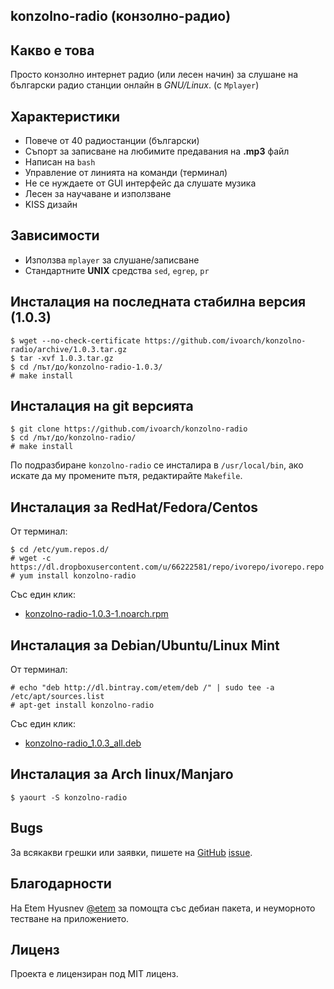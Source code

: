 konzolno-radio (конзолно-радио)
-------------------------------

Какво е това
------------

Просто конзолно интернет радио (или лесен начин) за слушане на български радио станции онлайн в _GNU/Linux_. (с `Mplayer`)

Характеристики
--------------

- Повече от 40 радиостанции (български)
- Съпорт за записване на любимите предавания на **.mp3** файл
- Написан на `bash`
- Управление от линията на команди (терминал)
- Не се нуждаете от GUI интерфейс да слушате музика
- Лесен за научаване и използване
- KISS дизайн

Зависимости
-----------

- Използва `mplayer` за слушане/записване
- Стандартните **UNIX** средства `sed`, `egrep`, `pr`

Инсталация на последната стабилна версия (1.0.3)
---------------------------------------------------

    $ wget --no-check-certificate https://github.com/ivoarch/konzolno-radio/archive/1.0.3.tar.gz
    $ tar -xvf 1.0.3.tar.gz
    $ cd /път/до/konzolno-radio-1.0.3/
    # make install

Инсталация на git версията
--------------------------

    $ git clone https://github.com/ivoarch/konzolno-radio
    $ cd /път/до/konzolno-radio/
    # make install

По подразбиране `konzolno-radio` се инсталира в `/usr/local/bin`, ако искате да му промените пътя, редактирайте `Makefile`.

Инсталация за RedHat/Fedora/Centos
-----------------------

От терминал:

    $ cd /etc/yum.repos.d/
    # wget -c https://dl.dropboxusercontent.com/u/66222581/repo/ivorepo/ivorepo.repo
    # yum install konzolno-radio

Със един клик:

- [konzolno-radio-1.0.3-1.noarch.rpm](https://dl.dropboxusercontent.com/u/66222581/repo/ivorepo/i386/konzolno-radio-1.0.3-1.noarch.rpm)

Инсталация за Debian/Ubuntu/Linux Mint
------------------------

От терминал:

    # echo "deb http://dl.bintray.com/etem/deb /" | sudo tee -a /etc/apt/sources.list
    # apt-get install konzolno-radio

Със един клик:

- [konzolno-radio_1.0.3_all.deb](http://dl.bintray.com/etem/deb/konzolno-radio_1.0.3_all.deb)

Инсталация за Arch linux/Manjaro
----------------------------

    $ yaourt -S konzolno-radio

Bugs
----
За всякакви грешки или заявки, пишете на [GitHub](https://github.com/ivoarch/konzolno-radio) [issue](https://github.com/ivoarch/konzolno-radio/issues).

Благодарности
--------------
На Etem Hyusnev [@etem](https://github.com/etem) за помощта със дебиан пакета, и неуморното тестване на приложението.

Лиценз
------
Проекта е лицензиран под MIT лиценз.
